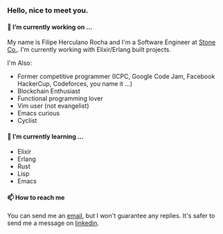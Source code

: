 ### Hello, nice to meet you.

#### 🔭 I’m currently working on ...

My name is Filipe Herculano Rocha and I'm a Software Engineer at [Stone Co.](https://www.stone.com.br/). I'm currently working with Elixir/Erlang built projects.

I'm Also:
- Former competitive programmer (ICPC, Google Code Jam, Facebook HackerCup, Codeforces, you name it ...)
- Blockchain Enthusiast
- Functional programming lover
- Vim user (not evangelist)
- Emacs curious
- Cyclist

#### 🌱 I’m currently learning ...

- Elixir
- Erlang
- Rust
- Lisp
- Emacs

#### 📫 How to reach me

You can send me an [email](filipeherculanorocha@gmail.com), but I won't guarantee any replies. It's safer to send me a message on [linkedin](https://www.linkedin.com/in/filipe-herculano/). 


<!--
**filipeherculano/filipeherculano** is a ✨ _special_ ✨ repository because its `README.md` (this file) appears on your GitHub profile.

Here are some ideas to get you started:

- 🔭 I’m currently working on ...
- 🌱 I’m currently learning ...
- 👯 I’m looking to collaborate on ...
- 🤔 I’m looking for help with ...
- 💬 Ask me about ...
- 📫 How to reach me: ...
- 😄 Pronouns: ...
- ⚡ Fun fact: ...
-->
